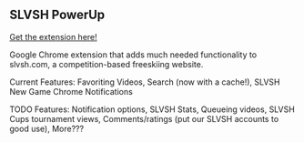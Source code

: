 ## SLVSH PowerUp


[Get the extension here!](https://chrome.google.com/webstore/detail/slvsh-powerup/imhpembioehfpfmnonclhibdklpkecgc)

Google Chrome extension that adds much needed functionality to slvsh.com, a competition-based freeskiing website.

Current Features: Favoriting Videos, Search (now with a cache!), SLVSH New Game Chrome Notifications


TODO Features: Notification options, SLVSH Stats, Queueing videos, SLVSH Cups tournament views, Comments/ratings (put our SLVSH accounts to good use), More???
